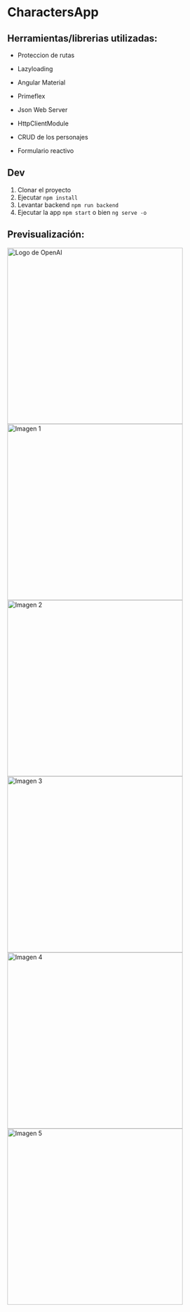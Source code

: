 # CharactersApp

## Herramientas/librerias utilizadas:

- Proteccion de rutas
- Lazyloading

- Angular Material
- Primeflex

- Json Web Server
- HttpClientModule

- CRUD de los personajes
- Formulario reactivo

## Dev

1. Clonar el proyecto
2. Ejecutar ```npm install```
3. Levantar backend ```npm run backend```
4. Ejecutar la app ```npm start``` o bien ```ng serve -o```
## Previsualización:


<a href="https://drive.google.com/uc?export=view&id=1u2v7Leh72Jl22gPKfwDoTALiOEbIdZoT" target="_blank"><img src="https://drive.google.com/uc?export=view&id=1u2v7Leh72Jl22gPKfwDoTALiOEbIdZoT" alt="Logo de OpenAI" width="400"/></a>
<a href="https://drive.google.com/uc?export=view&id=1u3VPjgnqM4R8yLADT1s26TmA9DKazLlP" target="_blank"><img src="https://drive.google.com/uc?export=view&id=1u3VPjgnqM4R8yLADT1s26TmA9DKazLlP" alt="Imagen 1" width="400"/></a>
<a href="https://drive.google.com/uc?export=view&id=1u3dmqFW1cuvfY3IUjz96bYtLcH4b1New" target="_blank"><img src="https://drive.google.com/uc?export=view&id=1u3dmqFW1cuvfY3IUjz96bYtLcH4b1New" alt="Imagen 2" width="400"/></a>
<a href="https://drive.google.com/uc?export=view&id=1u454E1sWEnDzXWyseZBd7UNWSHcpovib" target="_blank"><img src="https://drive.google.com/uc?export=view&id=1u454E1sWEnDzXWyseZBd7UNWSHcpovib" alt="Imagen 3" width="400"/></a>
<a href="https://drive.google.com/uc?export=view&id=1u4VaQ4gub-8MDEWn9tv9TQEefV_J_IHx" target="_blank"><img src="https://drive.google.com/uc?export=view&id=1u4VaQ4gub-8MDEWn9tv9TQEefV_J_IHx" alt="Imagen 4" width="400"/></a>
<a href="https://drive.google.com/uc?export=view&id=1u4zLF4ZHVxbXkKFI2gVo_r73-K4PAVtv" target="_blank"><img src="https://drive.google.com/uc?export=view&id=1u4zLF4ZHVxbXkKFI2gVo_r73-K4PAVtv" alt="Imagen 5" width="400"/></a>


